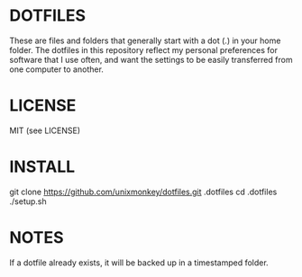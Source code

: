 # DOTFILES

These are files and folders that generally start with a dot (.) in your
home folder. The dotfiles in this repository reflect my personal
preferences for software that I use often, and want the settings to be
easily transferred from one computer to another.

# LICENSE

MIT (see LICENSE)

# INSTALL

git clone https://github.com/unixmonkey/dotfiles.git .dotfiles
cd .dotfiles
./setup.sh

# NOTES

If a dotfile already exists, it will be backed up in a timestamped folder.
